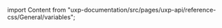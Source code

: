 
import Content from "uxp-documentation/src/pages/uxp-api/reference-css/General/variables";

<Content query="product=xd"/>
